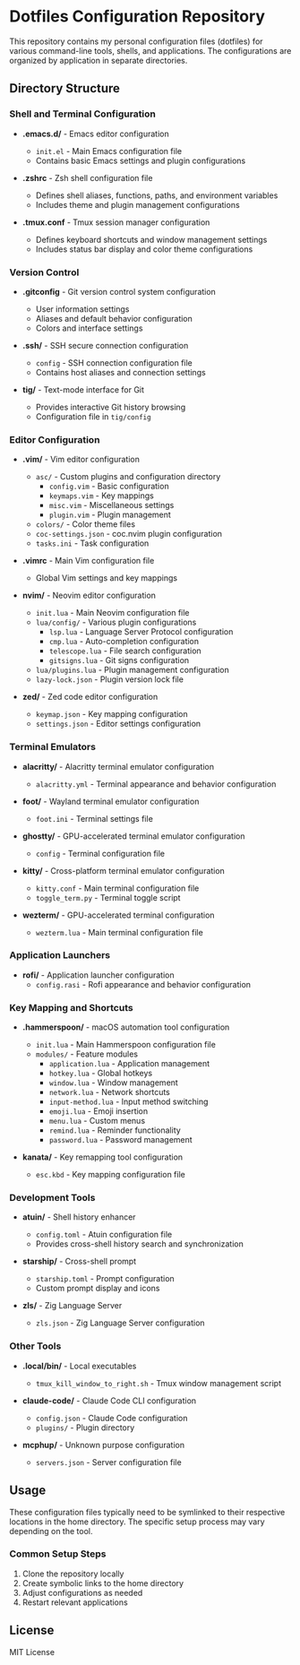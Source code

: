 # Dotfiles Configuration Repository

This repository contains my personal configuration files (dotfiles) for various command-line tools, shells, and applications. The configurations are organized by application in separate directories.

## Directory Structure

### Shell and Terminal Configuration

- **.emacs.d/** - Emacs editor configuration
  - `init.el` - Main Emacs configuration file
  - Contains basic Emacs settings and plugin configurations

- **.zshrc** - Zsh shell configuration file
  - Defines shell aliases, functions, paths, and environment variables
  - Includes theme and plugin management configurations

- **.tmux.conf** - Tmux session manager configuration
  - Defines keyboard shortcuts and window management settings
  - Includes status bar display and color theme configurations

### Version Control

- **.gitconfig** - Git version control system configuration
  - User information settings
  - Aliases and default behavior configuration
  - Colors and interface settings

- **.ssh/** - SSH secure connection configuration
  - `config` - SSH connection configuration file
  - Contains host aliases and connection settings

- **tig/** - Text-mode interface for Git
  - Provides interactive Git history browsing
  - Configuration file in `tig/config`

### Editor Configuration

- **.vim/** - Vim editor configuration
  - `asc/` - Custom plugins and configuration directory
    - `config.vim` - Basic configuration
    - `keymaps.vim` - Key mappings
    - `misc.vim` - Miscellaneous settings
    - `plugin.vim` - Plugin management
  - `colors/` - Color theme files
  - `coc-settings.json` - coc.nvim plugin configuration
  - `tasks.ini` - Task configuration

- **.vimrc** - Main Vim configuration file
  - Global Vim settings and key mappings

- **nvim/** - Neovim editor configuration
  - `init.lua` - Main Neovim configuration file
  - `lua/config/` - Various plugin configurations
    - `lsp.lua` - Language Server Protocol configuration
    - `cmp.lua` - Auto-completion configuration
    - `telescope.lua` - File search configuration
    - `gitsigns.lua` - Git signs configuration
  - `lua/plugins.lua` - Plugin management configuration
  - `lazy-lock.json` - Plugin version lock file

- **zed/** - Zed code editor configuration
  - `keymap.json` - Key mapping configuration
  - `settings.json` - Editor settings configuration

### Terminal Emulators

- **alacritty/** - Alacritty terminal emulator configuration
  - `alacritty.yml` - Terminal appearance and behavior configuration

- **foot/** - Wayland terminal emulator configuration
  - `foot.ini` - Terminal settings file

- **ghostty/** - GPU-accelerated terminal emulator configuration
  - `config` - Terminal configuration file

- **kitty/** - Cross-platform terminal emulator configuration
  - `kitty.conf` - Main terminal configuration file
  - `toggle_term.py` - Terminal toggle script

- **wezterm/** - GPU-accelerated terminal configuration
  - `wezterm.lua` - Main terminal configuration file

### Application Launchers

- **rofi/** - Application launcher configuration
  - `config.rasi` - Rofi appearance and behavior configuration

### Key Mapping and Shortcuts

- **.hammerspoon/** - macOS automation tool configuration
  - `init.lua` - Main Hammerspoon configuration file
  - `modules/` - Feature modules
    - `application.lua` - Application management
    - `hotkey.lua` - Global hotkeys
    - `window.lua` - Window management
    - `network.lua` - Network shortcuts
    - `input-method.lua` - Input method switching
    - `emoji.lua` - Emoji insertion
    - `menu.lua` - Custom menus
    - `remind.lua` - Reminder functionality
    - `password.lua` - Password management

- **kanata/** - Key remapping tool configuration
  - `esc.kbd` - Key mapping configuration file

### Development Tools

- **atuin/** - Shell history enhancer
  - `config.toml` - Atuin configuration file
  - Provides cross-shell history search and synchronization

- **starship/** - Cross-shell prompt
  - `starship.toml` - Prompt configuration
  - Custom prompt display and icons

- **zls/** - Zig Language Server
  - `zls.json` - Zig Language Server configuration

### Other Tools

- **.local/bin/** - Local executables
  - `tmux_kill_window_to_right.sh` - Tmux window management script

- **claude-code/** - Claude Code CLI configuration
  - `config.json` - Claude Code configuration
  - `plugins/` - Plugin directory

- **mcphup/** - Unknown purpose configuration
  - `servers.json` - Server configuration file

## Usage

These configuration files typically need to be symlinked to their respective locations in the home directory. The specific setup process may vary depending on the tool.

### Common Setup Steps

1. Clone the repository locally
2. Create symbolic links to the home directory
3. Adjust configurations as needed
4. Restart relevant applications

## License

MIT License